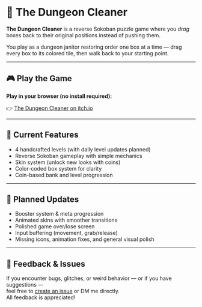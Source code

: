 # 🧹 The Dungeon Cleaner

**The Dungeon Cleaner** is a reverse Sokoban puzzle game where you *drag* boxes back to their original positions instead of pushing them.

You play as a dungeon janitor restoring order one box at a time — drag every box to its colored tile, then walk back to your starting point.

---

## 🎮 Play the Game

**Play in your browser (no install required):**  

👉 [The Dungeon Cleaner on itch.io](https://lyyhua.itch.io/the-dungeon-cleaner?secret=E3nCjQ1uATnJgtmFhE4TqOvB1mk)

---

## 🧩 Current Features

- 4 handcrafted levels (with daily level updates planned)
- Reverse Sokoban gameplay with simple mechanics
- Skin system (unlock new looks with coins)
- Color-coded box system for clarity
- Coin-based bank and level progression

---

## 📌 Planned Updates

- Booster system & meta progression
- Animated skins with smoother transitions
- Polished game over/lose screen
- Input buffering (movement, grab/release)
- Missing icons, animation fixes, and general visual polish

---

## 🐛 Feedback & Issues

If you encounter bugs, glitches, or weird behavior — or if you have suggestions —  
feel free to [create an issue](https://github.com/LyyHua/TheDungeonCleaner/issues) or DM me directly.  
All feedback is appreciated!
